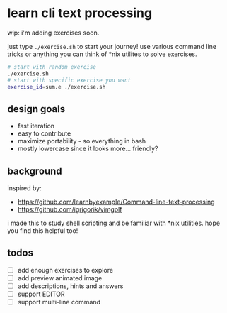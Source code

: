 # learn cli text processing

wip: i'm adding exercises soon.

just type `./exercise.sh` to start your journey!
use various command line tricks or anything you can think of *nix utilites to solve exercises.

```bash
# start with random exercise
./exercise.sh
# start with specific exercise you want
exercise_id=sum.e ./exercise.sh
```

## design goals

- fast iteration
- easy to contribute
- maximize portability - so everything in bash
- mostly lowercase since it looks more... friendly?

## background

inspired by:
- https://github.com/learnbyexample/Command-line-text-processing
- https://github.com/igrigorik/vimgolf

i made this to study shell scripting and be familiar with *nix utilities. hope you find this helpful too!

## todos
- [ ] add enough exercises to explore
- [ ] add preview animated image
- [ ] add descriptions, hints and answers
- [ ] support EDITOR
- [ ] support multi-line command
